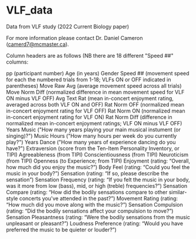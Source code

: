# VLF_data
Data from VLF study (2022 Current Biology paper)

For more information please contact Dr. Daniel Cameron (camerd7@mcmaster.ca).

Column headers are as follows (NB there are 18 different "Speed ##" columns:

pp (participant number)
Age (in years)
Gender
Speed ## (movement speed for each the numbered trials from 1-18; VLFs ON or OFF indicated in parentheses)
Move Raw Avg (average movement speed across all trials)
Move Norm Diff (normalized difference in mean movement speed for VLF ON minus VLF OFF)
Avg Text Rat (mean in-concert enjoyment rating, averaged across both VLF ON and OFF)
Rat Norm OFF (normalized mean in-concert enjoyment rating for VLF OFF)
Rat Norm ON (normalized mean in-concert enjoyment rating for VLF ON)
Rat Norm Diff (difference in normalized mean in-concert enjoyment ratings; VLF ON minus VLF OFF)
Years Music ("How many years playing your main musical instument (or singing)?")
Music Hours ("How many hours per week do you currently play?")
Years Dance ("How many years of experience dancing do you have?")
Extraversion (score from the Ten-Item Personality Inventory, or TIPI)
Agreeableness (from TIPI)
Conscientiousness (from TIPI)
Neuroticism (from TIPI)
Openness (to Experience; from TIPI)
Enjoyment (rating: “Overall, how much did you enjoy the music?”)
Body Feel (rating: “Could you feel the music in your body?”)
Sensation (rating: “If so, please describe the sensation”)
Sensation Frequency (rating: “If you felt the music in your body, was it more from low (bass), mid, or high (treble) frequencies?”)
Sensation Compare (rating: “How did the bodily sensations compare to other similar-style concerts you've attended in the past?”)
Movement Rating (rating: “How much did you move along with the music?”)
Sensation Compulsion (rating: “Did the bodily sensations affect your compulsion to move?”)
Sensation Pleasantness (rating: “Were the bodily sensations from the music unpleasant or pleasant?”)
Loudness Preference (rating: “Would you have preferred the music to be quieter or louder?”)
